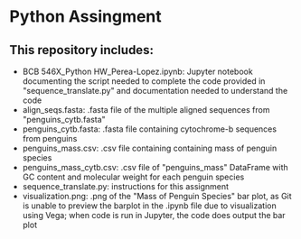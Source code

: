 # Python Assingment

## This repository includes: 
* BCB 546X_Python HW_Perea-Lopez.ipynb: Jupyter notebook documenting the script needed to complete the code provided in "sequence_translate.py" and documentation needed to understand the code
* align_seqs.fasta: .fasta file of the multiple aligned sequences from "penguins_cytb.fasta"
* penguins_cytb.fasta: .fasta file containing cytochrome-b sequences from penguins
* penguins_mass.csv: .csv file containing containing mass of penguin species
* penguins_mass_cytb.csv: .csv file of "penguins_mass" DataFrame with GC content and molecular weight for each penguin species
* sequence_translate.py: instructions for this assignment 
* visualization.png: .png of the "Mass of Penguin Species" bar plot, as Git is unable to preview the barplot in the .ipynb file due to visualization using Vega; when code is run in Jupyter, the code does output the bar plot
